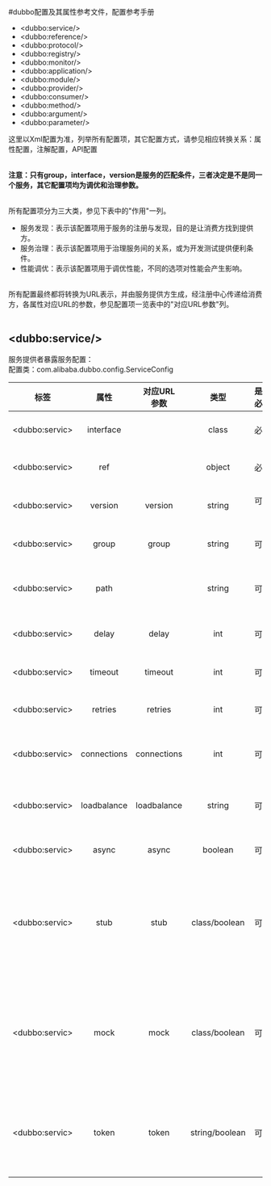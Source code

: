 #dubbo配置及其属性参考文件，配置参考手册

* \<dubbo:service/\>
* \<dubbo:reference/\>
* \<dubbo:protocol/\>
* \<dubbo:registry/\>
* \<dubbo:monitor/\>
* \<dubbo:application/\>
* \<dubbo:module/\>
* \<dubbo:provider/\>
* \<dubbo:consumer/\>
* \<dubbo:method/\>
* \<dubbo:argument/\>
* \<dubbo:parameter/\>

这里以Xml配置为准，列举所有配置项，其它配置方式，请参见相应转换关系：属性配置，注解配置，API配置  
&nbsp;&nbsp;  

__注意：只有group，interface，version是服务的匹配条件，三者决定是不是同一个服务，其它配置项均为调优和治理参数。__  
&nbsp;&nbsp;  

所有配置项分为三大类，参见下表中的"作用"一列。  
* 服务发现：表示该配置项用于服务的注册与发现，目的是让消费方找到提供方。
* 服务治理：表示该配置项用于治理服务间的关系，或为开发测试提供便利条件。
* 性能调优：表示该配置项用于调优性能，不同的选项对性能会产生影响。  
&nbsp;&nbsp;

所有配置最终都将转换为URL表示，并由服务提供方生成，经注册中心传递给消费方，各属性对应URL的参数，参见配置项一览表中的"对应URL参数"列。  
&nbsp;&nbsp;

## \<dubbo:service/\>
服务提供者暴露服务配置：  
配置类：com.alibaba.dubbo.config.ServiceConfig  

|       标签       |   属性    | 对应URL<br>参数 |     类型    |是否<br>必填|   缺省值   |   作用  |      描述         |      兼容性    |
|:---------------:|:---------:|:--------------:|:-----------:|:---------:|----------- |:-------:|:-----------------|:--------------:|
| \<dubbo:servic> | interface |                | class       |    必填    |           | 服务发现 |服务接口名         | 1.0.0以上版本   |
| \<dubbo:servic> | ref       |                | object      |    必填    |           | 服务发现 |服务对象实现引用    | 1.0.0以上版本   |
| \<dubbo:servic> | version   | version        | string      |    可选<br>&nbsp;&nbsp;&nbsp;&nbsp;&nbsp;&nbsp;&nbsp;&nbsp;    | 0.0.0     | 服务发现<br>&nbsp;&nbsp;&nbsp;&nbsp;&nbsp;&nbsp;&nbsp;&nbsp; |服务版本，建议使用两位数字版本，如：1.0，通常在接口不兼容时版本号才需要升级| 1.0.0以上版本  |
| \<dubbo:servic> | group     | group          | string      |    可选    |           | 服务发现 |服务分组，当一个接口有多个实现，可以用分组区分| 1.0.7以上版本  |
| \<dubbo:servic> | path      | <path>         | string      |    可选    |缺省为接口名| 服务发现 |服务路径 (注意：1.0不支持自定义路径，总是使用接口名，如果有1.0调2.0，配置服务路径可能不兼容)| 1.0.12以上版本  |
| \<dubbo:servic> | delay     | delay          | int         |    可选    |0          | 性能调优 |延迟注册服务时间(毫秒) ，设为-1时，表示延迟到Spring容器初始化完成时暴露服务| 1.0.14以上版本  |
| \<dubbo:servic> | timeout   | timeout        | int         |    可选    |1000       | 性能调优 |远程服务调用超时时间(毫秒)| 2.0.0以上版本  |
| \<dubbo:servic> | retries   | retries        | int         |    可选    |2          | 性能调优 |远程服务调用重试次数，不包括第一次调用，不需要重试请设为0| 2.0.0以上版本  |
| \<dubbo:servic> |connections| connections    | int         |    可选    |100        | 性能调优 |对每个提供者的最大连接数，rmi、http、hessian等短连接协议表示限制连接数，dubbo等长连接协表示建立的长连接个数| 2.0.0以上版本  |
| \<dubbo:servic> |loadbalance| loadbalance    | string      |    可选    |random     | 性能调优 |负载均衡策略，可选值：random,roundrobin,leastactive，分别表示：随机，轮循，最少活跃调用| 2.0.0以上版本  |
| \<dubbo:servic> |async      | async          | boolean     |    可选    |false      | 性能调优 |是否缺省异步执行，不可靠异步，只是忽略返回值，不阻塞执行线程| 2.0.0以上版本  |
| \<dubbo:servic> |stub       | stub           |class/boolean|    可选    |false      | 服务治理 |设为true，表示使用缺省代理类名，即：接口名 + Local后缀，服务接口客户端本地代理类名，用于在客户端执行本地逻辑，如本地缓存等，该本地代理类的构造函数必须允许传入远程代理对象，构造函数如：public XxxServiceLocal(XxxService xxxService)| 2.0.0以上版本  |
| \<dubbo:servic> |mock       | mock           |class/boolean|    可选    |false      | 服务治理 |设为true，表示使用缺省Mock类名，即：接口名 + Mock后缀，服务接口调用失败Mock实现类，该Mock类必须有一个无参构造函数，与Local的区别在于，Local总是被执行，而Mock只在出现非业务异常(比如超时，网络异常等)时执行，Local在远程调用之前执行，Mock在远程调用后执行。| 2.0.0以上版本  |
| \<dubbo:servic> |token      | token          |string/boolean|    可选    |false      | 服务治理 |令牌验证，为空表示不开启，如果为true，表示随机生成动态令牌，否则使用静态令牌，令牌的作用是防止消费者绕过注册中心直接访问，保证注册中心的授权功能有效，如果使用点对点调用，需关闭令牌功能| 2.0.0以上版本  |

